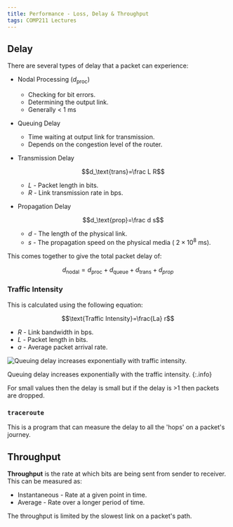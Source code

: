 ```yaml
---
title: Performance - Loss, Delay & Throughput
tags: COMP211 Lectures
---
```

## Delay
There are several types of delay that a packet can experience:

* Nodal Processing ($d_\text{proc}$)
	* Checking for bit errors.
	* Determining the output link.
	* Generally < 1 ms
* Queuing Delay
	* Time waiting at output link for transmission.
	* Depends on the congestion level of the router.
* Transmission Delay
	
	$$d_\text{trans}=\frac L R$$
	
	* $L$ - Packet length in bits.
	* $R$ - Link transmission rate in bps.
* Propagation Delay
		
	$$d_\text{prop}=\frac d s$$
	
	* $d$ - The length of the physical link.
	* $s$ - The propagation speed on the physical media ($~2\times 10^8$ ms).

This comes together to give the total packet delay of:

$$d_\text{nodal} = d_\text{proc} +d_\text{queue} +d_\text{trans} +d_{prop}$$

### Traffic Intensity
This is calculated using the following equation:

$$\text{Traffic Intensity}=\frac{La} r$$

* $R$ - Link bandwidth in bps.
* $L$ - Packet length in bits.
* $a$ - Average packet arrival rate.

![Queuing delay increases exponentially with traffic intensity.]({{site.baseurl}}/assets/comp211/lectures/2021-09-29-1-1.png)

Queuing delay increases exponentially with the traffic intensity.
{:.info}

For small values then the delay is small but if the delay is >1 then packets are dropped.

### `traceroute`
This is a program that can measure the delay to all the 'hops' on a packet's journey.

## Throughput
**Throughput** is the rate at which bits are being sent from sender to receiver. This can be measured as:

* Instantaneous - Rate at a given point in time.
* Average - Rate over a longer period of time.

The throughput is limited by the slowest link on a packet's path.